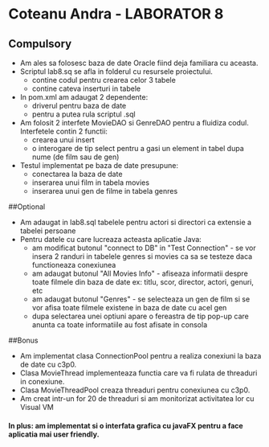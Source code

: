 # Coteanu Andra - LABORATOR 8
## Compulsory 

* Am ales sa folosesc baza de date Oracle fiind deja familiara cu aceasta.
* Scriptul lab8.sq se afla in folderul cu resursele proiectului.
  * contine codul pentru crearea celor 3 tabele
  * contine cateva inserturi in tabele 
* In pom.xml am adaugat 2 dependente:
  * driverul pentru baza de date
  * pentru a putea rula scriptul .sql
* Am folosit 2 interfete MovieDAO si GenreDAO pentru a fluidiza codul. Interfetele contin 2 functii:
  * crearea unui insert
  * o interogare de tip select pentru a gasi un element in tabel dupa nume (de film sau de gen)
* Testul implementat pe baza de date presupune:
  * conectarea la baza de date
  * inserarea unui film in tabela movies
  * inserarea unui gen de filme in tabela genres
  
##Optional

* Am adaugat in lab8.sql tabelele pentru actori si directori ca extensie a tabelei persoane
* Pentru datele cu care lucreaza acteasta aplicatie Java:
  * am modificat butonul "connect to DB" in "Test Connection" - se vor insera 2 randuri in tabelele genres si movies ca sa se testeze daca functioneaza conexiunea
  * am adaugat butonul "All Movies Info" - afiseaza informatii despre toate filmele din baza de date ex: titlu, scor, director, actori, genuri, etc
  * am adaugat butonul "Genres" - se selecteaza un gen de film si se vor afisa toate filmele existene in baza de date cu acel gen
  * dupa selectarea unei optiuni apare o fereastra de tip pop-up care anunta ca toate informatiile au fost afisate in consola
  
##Bonus

* Am implementat clasa ConnectionPool pentru a realiza conexiuni la baza de date cu c3p0.
* Clasa MovieThread implementeaza functia care va fi rulata de threaduri in conexiune.
* Clasa MovieThreadPool creaza threaduri pentru conexiunea cu c3p0.
* Am creat intr-un for 20 de threaduri si am monitorizat activitatea lor cu Visual VM

#### In plus: am implementat si o interfata grafica cu javaFX pentru a face aplicatia mai user friendly.

  